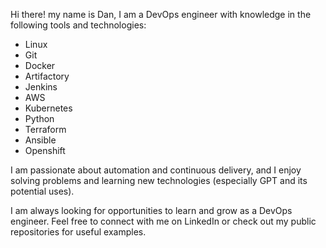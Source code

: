 Hi there! my name is Dan, I am a DevOps engineer with knowledge in the following tools and technologies:

- Linux
- Git
- Docker
- Artifactory
- Jenkins
- AWS
- Kubernetes
- Python
- Terraform
- Ansible
- Openshift

I am passionate about automation and continuous delivery, and I enjoy solving problems and learning new technologies (especially GPT and its potential uses).

I am always looking for opportunities to learn and grow as a DevOps engineer. Feel free to connect with me on LinkedIn or check out 
my public repositories for useful examples.
